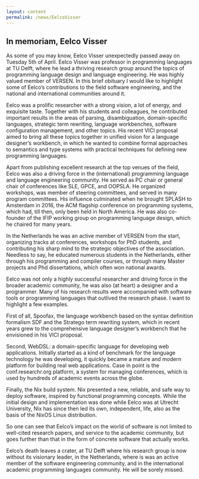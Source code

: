 ```yaml
---
layout: content
permalink: /news/EelcoVisser
---
```


## In memoriam, Eelco Visser


As some of you may know, Eelco Visser unexpectedly passed away on Tuesday 5th of April.
Eelco Visser was professor in programming languages at TU Delft, where he lead a thriving research group around the topics of programming language design and language engineering. He was highly valued member of VERSEN. In this brief obituary I would like to highlight some of Eelco’s contributions to the field software engineering, and the national and international communities around it.


Eelco was a prolific researcher with a strong vision, a lot of energy, and exquisite taste. Together with his students and colleagues, he contributed important results in the areas of parsing, disambiguation, domain-specific languages, strategic term rewriting, language workbenches, software configuration management, and other topics. His recent VICI proposal aimed to bring all these topics together in unified vision for a language designer’s workbench, in which he wanted to combine formal approaches to semantics and type systems with practical techniques for defining new programming languages. 


Apart from publishing excellent research at the top venues of the field, Eelco was also a driving force in the (international) programming language and language engineering community. He served as PC chair or general chair of conferences like SLE, GPCE, and OOPSLA. He organized workshops, was member of steering committees, and served in many program committees. His influence culminated when he brought SPLASH to Amsterdam in 2016, the ACM flagship conference on programming systems, which had, till then, only been held in North America. He was also co-founder of the IFIP working group on programming language design, which he chaired for many years. 


In the Netherlands he was an active member of VERSEN from the start, organizing tracks at conferences, workshops for PhD students, and contributing his sharp mind to the strategic objectives of the association. Needless to say, he educated numerous students in the Netherlands, either through his programming and compiler courses, or through many Master projects and Phd dissertations, which often won national awards.


Eelco was not only a highly successful researcher and driving force in the broader academic community, he was also (at heart) a designer and a programmer. Many of his research results were accompanied with software tools or programming languages that outlived the research phase. I want to highlight a few examples.


First of all, Spoofax, the language workbench based on the syntax definition formalism SDF and the Stratego term rewriting system, which in recent years grew to the comprehensive language designer’s workbench that he envisioned in his VICI proposal.


Second, WebDSL: a domain-specific language for developing web applications. Initially started as a kind of benchmark for the language technology he was developing, it quickly became a mature and modern platform for building real web applications. Case in point is the conf.researchr.org platform, a system for managing conferences, which is used by hundreds of academic events across the globe.


Finally, the Nix build system. Nix presented a new, reliable, and safe way to deploy software, inspired by functional programming concepts. While the initial design and implementation was done while Eelco was at Utrecht University, Nix has since then led its own, independent, life, also as the basis of the NixOS Linux distribution.


So one can see that Eelco’s impact on the world of software is not limited to well-cited research papers, and service to the academic community, but goes further than that in the form of concrete software that actually works. 


Eelco’s death leaves a crater, at TU Delft where his research group is now without its visionary leader, in the Netherlands, where is was an active member of the software engineering community, and in the international academic programming languages community. He will be sorely missed.

